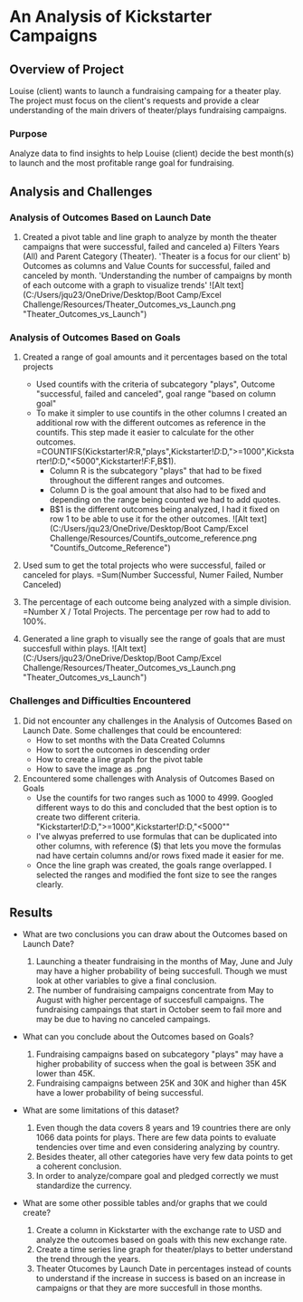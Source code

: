 # An Analysis of Kickstarter Campaigns

## Overview of Project
Louise (client) wants to launch a fundraising campaing for a theater play. The project must focus on the client's requests and provide a clear understanding of the main drivers of theater/plays fundraising campaigns.

### Purpose
Analyze data to find insights to help Louise (client) decide the best month(s) to launch and the most profitable range goal for fundraising. 
## Analysis and Challenges

### Analysis of Outcomes Based on Launch Date
1) Created a pivot table and line graph to analyze by month the theater campaigns that were successful, failed and canceled
    a) Filters Years (All) and Parent Category (Theater). 'Theater is a focus for our client'
    b) Outcomes as columns and Value Counts for successful, failed and canceled by month. 'Understanding the number of campaigns by month of each outcome with a graph to visualize trends'
    ![Alt text](C:/Users/jqu23/OneDrive/Desktop/Boot Camp/Excel Challenge/Resources/Theater_Outcomes_vs_Launch.png "Theater_Outcomes_vs_Launch")


### Analysis of Outcomes Based on Goals
1. Created a range of goal amounts and it percentages based on the total projects    
   - Used countifs with the criteria of subcategory "plays", Outcome "successful, failed and canceled", goal range "based on column goal"
   - To make it simpler to use countifs in the other columns I created an additional row with the different outcomes as reference in the countifs. This step made it easier to calculate for the other outcomes. =COUNTIFS(Kickstarter!$R:$R,"plays",Kickstarter!$D:$D,">=1000",Kickstarter!$D:$D,"<5000",Kickstarter!$F:$F,B$1).
     - Column R is the subcategory "plays" that had to be fixed throughout the different ranges and outcomes. 
     - Column D is the goal amount that also had to be fixed and depending on the range being counted we had to add quotes. 
     - B$1 is the different outcomes being analyzed, I had it fixed on row 1 to be able to use it for the other outcomes. 
    ![Alt text](C:/Users/jqu23/OneDrive/Desktop/Boot Camp/Excel Challenge/Resources/Countifs_outcome_reference.png "Countifs_Outcome_Reference")

2. Used sum to get the total projects who were successful, failed or canceled for plays. =Sum(Number Successful, Numer Failed, Number Canceled)
3. The percentage of each outcome being analyzed with a simple division. =Number X / Total Projects. The percentage per row had to add to 100%. 
4. Generated a line graph to visually see the range of goals that are must succesfull within plays. 
![Alt text](C:/Users/jqu23/OneDrive/Desktop/Boot Camp/Excel Challenge/Resources/Theater_Outcomes_vs_Launch.png "Theater_Outcomes_vs_Launch")
### Challenges and Difficulties Encountered
1. Did not encounter any challenges in the Analysis of Outcomes Based on Launch Date. Some challenges that could be encountered:
   - How to set months with the Data Created Columns
   - How to sort the outcomes in descending order
   - How to create a line graph for the pivot table
   - How to save the image as .png
2. Encountered some challenges with Analysis of Outcomes Based on Goals
   - Use the countifs for two ranges such as 1000 to 4999. Googled different ways to do this and concluded that the best option is to create two different criteria. "Kickstarter!$D:$D,">=1000",Kickstarter!$D:$D,"<5000""
   - I've alwyas preferred to use formulas that can be duplicated into other columns, with reference ($) that lets you move the formulas nad have certain columns and/or rows fixed made it easier for me. 
   - Once the line graph was created, the goals range overlapped. I selected the ranges and modified the font size to see the ranges clearly. 
## Results

- What are two conclusions you can draw about the Outcomes based on Launch Date?
    1. Launching a theater fundraising in the months of May, June and July may have a higher probability of being succesfull. Though we must look at other variables to give a final conclusion. 
    2. The number of fundraising campaigns concentrate from May to August with higher percentage of succesfull campaigns. The fundraising campaings that start in October seem to fail more and may be due to having no canceled campaings. 
- What can you conclude about the Outcomes based on Goals?
    1. Fundraising campaigns based on subcategory "plays" may have a higher probability of success when the goal is between 35K and lower than 45K. 
    2. Fundraising campaigns between 25K and 30K and higher than 45K have a lower probability of being successful. 
- What are some limitations of this dataset?
    1. Even though the data covers 8 years and 19 countries there are only 1066 data points for plays. There are few data points to evaluate tendencies over time and even considering analyzing by country. 
    2. Besides theater, all other categories have very few data points to get a coherent conclusion. 
    3. In order to analyze/compare goal and pledged correctly we must standardize the currency. 

- What are some other possible tables and/or graphs that we could create?
    1. Create a column in Kickstarter with the exchange rate to USD and analyze the outcomes based on goals with this new exchange rate. 
    2. Create a time series line graph for theater/plays to better understand the trend through the years. 
    3. Theater Otucomes by Launch Date in percentages instead of counts to understand if the increase in success is based on an increase in campaigns or that they are more succesfull in those months. 
